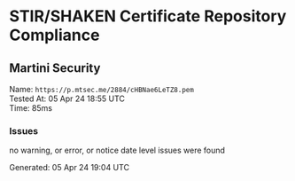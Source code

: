 # STIR/SHAKEN Certificate Repository Compliance

## Martini Security

Name: `https://p.mtsec.me/2884/cHBNae6LeTZ8.pem`\
Tested At: 05 Apr 24 18:55 UTC\
Time: 85ms

### Issues

no warning, or error, or notice date level issues were found

Generated: 05 Apr 24 19:04 UTC